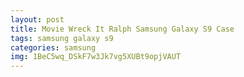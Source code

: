 ```yaml
---
layout: post
title: Movie Wreck It Ralph Samsung Galaxy S9 Case
tags: samsung galaxy s9
categories: samsung
img: 1BeC5wq_DSkF7w3Jk7vg5XUBt9opjVAUT
---
```

